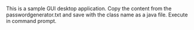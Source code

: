 This is a sample GUI desktop application. 
Copy the content from the passwordgenerator.txt and save with the class name as a java file. 
Execute in command prompt. 
